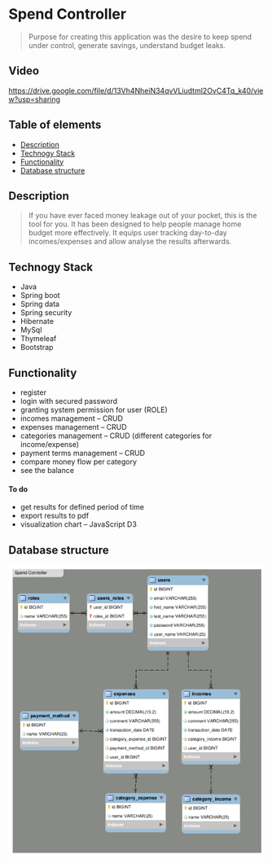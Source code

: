 # Spend Controller
>Purpose for creating this application  was the desire to keep spend under control, generate savings, understand budget leaks.

## Video
https://drive.google.com/file/d/13Vh4NheiN34qvVLiudtml2OvC4Tq_k40/view?usp=sharing

## Table of elements
* [Description](#description)
* [Technogy Stack](#technogy-stack)
* [Functionality](#functionality)
* [Database structure](#database-structure)

## Description
>If you have ever faced money leakage out of your pocket, this is the tool for you. It has been designed to help people manage home budget more effectively. It
equips user tracking day-to-day incomes/expenses and  allow analyse the results afterwards. 

## Technogy Stack
* Java
* Spring boot
* Spring data
* Spring security
* Hibernate
* MySql
* Thymeleaf
* Bootstrap

## Functionality
* register
* login with secured password
* granting system permission for user (ROLE)
* incomes management – CRUD
* expenses management – CRUD
* categories management – CRUD (different categories for income/expense)
* payment terms management – CRUD
* compare money flow per category
* see the balance

#### To do
* get results for defined period of time
* export results to pdf
* visualization chart – JavaScript D3

## Database structure
![database](database-spend.png)
